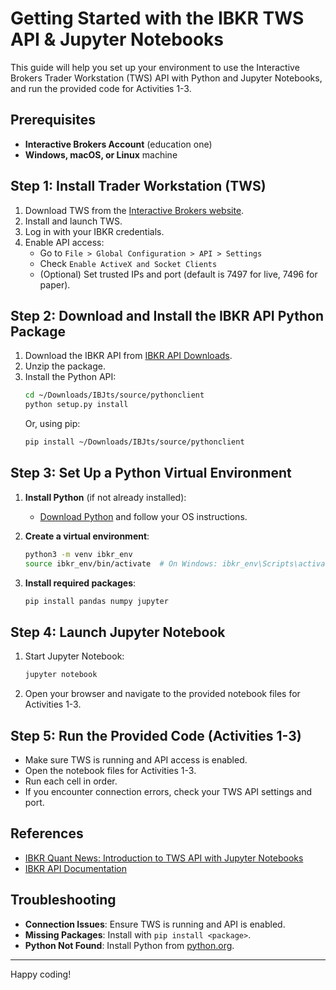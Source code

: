 # Getting Started with the IBKR TWS API & Jupyter Notebooks

This guide will help you set up your environment to use the Interactive Brokers Trader Workstation (TWS) API with Python and Jupyter Notebooks, and run the provided code for Activities 1-3.

## Prerequisites

- **Interactive Brokers Account** (education one)
- **Windows, macOS, or Linux** machine

## Step 1: Install Trader Workstation (TWS)

1. Download TWS from the [Interactive Brokers website](https://www.interactivebrokers.com/en/index.php?f=16040).
2. Install and launch TWS.
3. Log in with your IBKR credentials.
4. Enable API access:
   - Go to `File > Global Configuration > API > Settings`
   - Check `Enable ActiveX and Socket Clients`
   - (Optional) Set trusted IPs and port (default is 7497 for live, 7496 for paper).

## Step 2: Download and Install the IBKR API Python Package

1. Download the IBKR API from [IBKR API Downloads](https://interactivebrokers.github.io/).
2. Unzip the package.
3. Install the Python API:
   ```bash
   cd ~/Downloads/IBJts/source/pythonclient
   python setup.py install
   ```
   Or, using pip:
   ```bash
   pip install ~/Downloads/IBJts/source/pythonclient
   ```

## Step 3: Set Up a Python Virtual Environment

1. **Install Python** (if not already installed):

   - [Download Python](https://www.python.org/downloads/) and follow your OS instructions.

2. **Create a virtual environment**:

   ```bash
   python3 -m venv ibkr_env
   source ibkr_env/bin/activate  # On Windows: ibkr_env\Scripts\activate
   ```

3. **Install required packages**:
   ```bash
   pip install pandas numpy jupyter
   ```

## Step 4: Launch Jupyter Notebook

1. Start Jupyter Notebook:
   ```bash
   jupyter notebook
   ```
2. Open your browser and navigate to the provided notebook files for Activities 1-3.

## Step 5: Run the Provided Code (Activities 1-3)

- Make sure TWS is running and API access is enabled.
- Open the notebook files for Activities 1-3.
- Run each cell in order.
- If you encounter connection errors, check your TWS API settings and port.

## References

- [IBKR Quant News: Introduction to TWS API with Jupyter Notebooks](https://www.interactivebrokers.com/campus/ibkr-quant-news/an-introduction-to-tws-api-with-jupyter-notebooks/)
- [IBKR API Documentation](https://interactivebrokers.github.io/)

## Troubleshooting

- **Connection Issues**: Ensure TWS is running and API is enabled.
- **Missing Packages**: Install with `pip install <package>`.
- **Python Not Found**: Install Python from [python.org](https://www.python.org/downloads/).

---

Happy coding!
